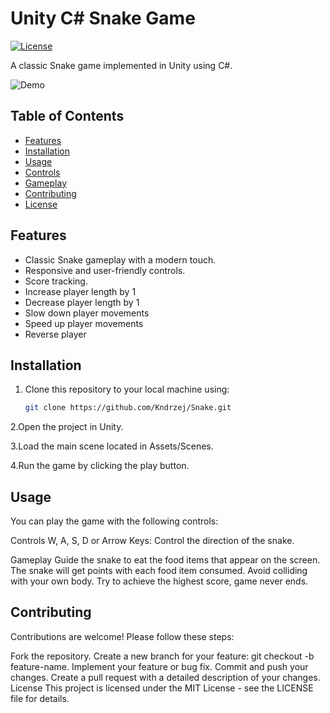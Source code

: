 # Unity C# Snake Game

[![License](https://img.shields.io/badge/License-MIT-blue.svg)](LICENSE)

A classic Snake game implemented in Unity using C#.

![Demo](./demo.gif)

## Table of Contents
- [Features](#features)
- [Installation](#installation)
- [Usage](#usage)
- [Controls](#controls)
- [Gameplay](#gameplay)
- [Contributing](#contributing)
- [License](#license)

## Features

- Classic Snake gameplay with a modern touch.
- Responsive and user-friendly controls.
- Score tracking.
- Increase player length by 1
- Decrease player length by 1
- Slow down player movements
- Speed up player movements
- Reverse player
  
## Installation

1. Clone this repository to your local machine using:

   ```bash
   git clone https://github.com/Kndrzej/Snake.git
2.Open the project in Unity.

3.Load the main scene located in Assets/Scenes.

4.Run the game by clicking the play button.

## Usage
You can play the game with the following controls:

Controls
W, A, S, D or Arrow Keys: Control the direction of the snake.

Gameplay
Guide the snake to eat the food items that appear on the screen.
The snake will get points with each food item consumed.
Avoid colliding with your own body.
Try to achieve the highest score, game never ends.

## Contributing
Contributions are welcome! Please follow these steps:

Fork the repository.
Create a new branch for your feature: git checkout -b feature-name.
Implement your feature or bug fix.
Commit and push your changes.
Create a pull request with a detailed description of your changes.
License
This project is licensed under the MIT License - see the LICENSE file for details.
